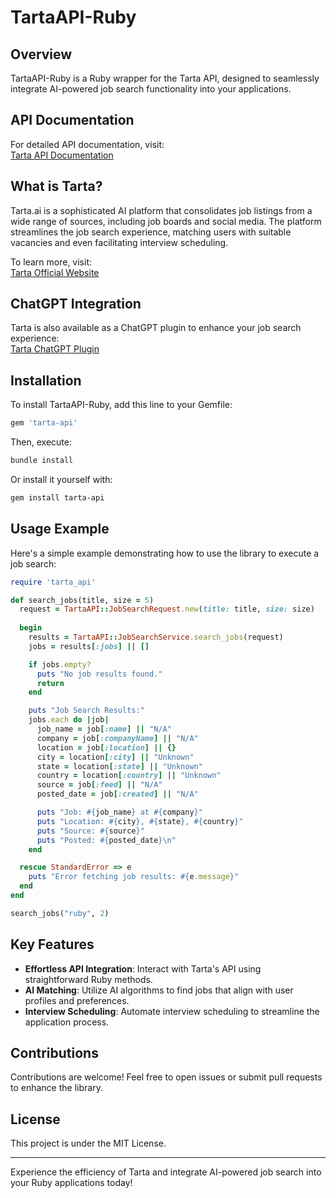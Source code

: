 # TartaAPI-Ruby

## Overview
TartaAPI-Ruby is a Ruby wrapper for the Tarta API, designed to seamlessly integrate AI-powered job search functionality into your applications.

## API Documentation
For detailed API documentation, visit:  
[Tarta API Documentation](https://api.tarta.ai/swagger/index.html)

## What is Tarta?
Tarta.ai is a sophisticated AI platform that consolidates job listings from a wide range of sources, including job boards and social media. The platform streamlines the job search experience, matching users with suitable vacancies and even facilitating interview scheduling.

To learn more, visit:  
[Tarta Official Website](https://tarta.ai/)

## ChatGPT Integration
Tarta is also available as a ChatGPT plugin to enhance your job search experience:  
[Tarta ChatGPT Plugin](https://chat.openai.com/g/g-Gkf9YM4sR-job-search-in-the-us)

## Installation
To install TartaAPI-Ruby, add this line to your Gemfile:
```ruby
gem 'tarta-api'
```
Then, execute:
```sh
bundle install
```
Or install it yourself with:
```sh
gem install tarta-api
```

## Usage Example
Here's a simple example demonstrating how to use the library to execute a job search:

```ruby
require 'tarta_api'

def search_jobs(title, size = 5)
  request = TartaAPI::JobSearchRequest.new(title: title, size: size)
  
  begin
    results = TartaAPI::JobSearchService.search_jobs(request)
    jobs = results[:jobs] || []

    if jobs.empty?
      puts "No job results found."
      return
    end

    puts "Job Search Results:"
    jobs.each do |job|
      job_name = job[:name] || "N/A"
      company = job[:companyName] || "N/A"
      location = job[:location] || {}
      city = location[:city] || "Unknown"
      state = location[:state] || "Unknown"
      country = location[:country] || "Unknown"
      source = job[:feed] || "N/A"
      posted_date = job[:created] || "N/A"

      puts "Job: #{job_name} at #{company}"
      puts "Location: #{city}, #{state}, #{country}"
      puts "Source: #{source}"
      puts "Posted: #{posted_date}\n"
    end

  rescue StandardError => e
    puts "Error fetching job results: #{e.message}"
  end
end

search_jobs("ruby", 2)
```

## Key Features
- **Effortless API Integration**: Interact with Tarta's API using straightforward Ruby methods.
- **AI Matching**: Utilize AI algorithms to find jobs that align with user profiles and preferences.
- **Interview Scheduling**: Automate interview scheduling to streamline the application process.

## Contributions
Contributions are welcome! Feel free to open issues or submit pull requests to enhance the library.

## License
This project is under the MIT License.

---
Experience the efficiency of Tarta and integrate AI-powered job search into your Ruby applications today!